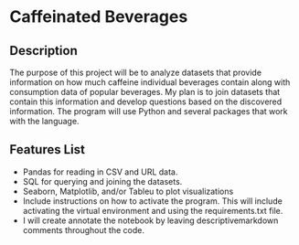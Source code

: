 # Caffeinated Beverages

## Description

The purpose of this project will be to analyze datasets that provide information on how much caffeine individual beverages contain along with consumption data of popular  beverages.  My plan is to join datasets that contain this information and develop questions based on the discovered information. The program will use Python and several packages that work with the language.   


## Features List

* Pandas for reading in CSV and URL data.  
* SQL for querying and joining the datasets.
* Seaborn, Matplotlib, and/or Tableu to plot visualizations
* Include instructions on how to activate the program.  This will include activating the virtual environment and using the requirements.txt file.
* I will create annotate the notebook by leaving descriptivemarkdown comments throughout  the code.
